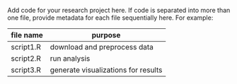 Add code for your research project here.
If code is separated into more than one file, provide metadata for each file sequentially here. For example:

| file name | purpose |
| -- | -- |
| script1.R | download and preprocess data |
| script2.R | run analysis |
| script3.R | generate visualizations for results |
